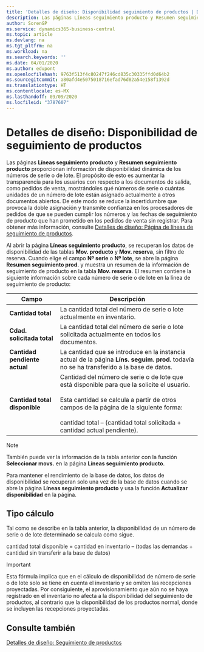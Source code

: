 ```yaml
---
title: 'Detalles de diseño: Disponibilidad seguimiento de productos | Documentos de Microsoft'
description: Las páginas Líneas seguimiento producto y Resumen seguimiento producto proporcionan información de disponibilidad dinámica de los números de serie o de lote. El propósito de esto es aumentar la transparencia para los usuarios con respecto a los documentos de salida, como pedidos de venta, mostrándoles qué números de serie o cuántas unidades de un número de lote están asignado actualmente a otros documentos abiertos.
author: SorenGP
ms.service: dynamics365-business-central
ms.topic: article
ms.devlang: na
ms.tgt_pltfrm: na
ms.workload: na
ms.search.keywords: ''
ms.date: 04/01/2020
ms.author: edupont
ms.openlocfilehash: 9763f513f4c80247f246cd835c30335ffd0d64b2
ms.sourcegitcommit: a80afd4e5075018716efad76d82a54e158f1392d
ms.translationtype: HT
ms.contentlocale: es-MX
ms.lasthandoff: 09/09/2020
ms.locfileid: "3787607"
---
```

# <a name="design-details-item-tracking-availability"></a>Detalles de diseño: Disponibilidad de seguimiento de productos
Las páginas **Líneas seguimiento producto** y **Resumen seguimiento producto** proporcionan información de disponibilidad dinámica de los números de serie o de lote. El propósito de esto es aumentar la transparencia para los usuarios con respecto a los documentos de salida, como pedidos de venta, mostrándoles qué números de serie o cuántas unidades de un número de lote están asignado actualmente a otros documentos abiertos. De este modo se reduce la incertidumbre que provoca la doble asignación y transmite confianza en los procesadores de pedidos de que se pueden cumplir los números y las fechas de seguimiento de producto que han prometido en los pedidos de venta sin registrar. Para obtener más información, consulte [Detalles de diseño: Página de líneas de seguimiento de productos](design-details-item-tracking-lines-window.md).  

 Al abrir la página **Líneas seguimiento producto**, se recuperan los datos de disponibilidad de las tablas **Mov. producto** y **Mov. reserva**, sin filtro de reserva. Cuando elige el campo **Nº serie** o **Nº lote**, se abre la página **Resumen seguimiento prod.** y muestra un resumen de la información de seguimiento de producto en la tabla **Mov. reserva**. El resumen contiene la siguiente información sobre cada número de serie o de lote en la línea de seguimiento de producto:  

|Campo|Descripción|  
|---------------------------------|---------------------------------------|  
|**Cantidad total**|La cantidad total del número de serie o lote actualmente en inventario.|  
|**Cdad. solicitada total**|La cantidad total del número de serie o lote solicitada actualmente en todos los documentos.|  
|**Cantidad pendiente actual**|La cantidad que se introduce en la instancia actual de la página **Líns. seguim. prod.** todavía no se ha transferido a la base de datos.|  
|**Cantidad total disponible**|Cantidad del número de serie o de lote que está disponible para que la solicite el usuario.<br /><br /> Esta cantidad se calcula a partir de otros campos de la página de la siguiente forma:<br /><br /> cantidad total – (cantidad total solicitada + cantidad actual pendiente).|  

> [!NOTE]  
>  También puede ver la información de la tabla anterior con la función **Seleccionar movs.** en la página **Líneas seguimiento producto**.  

 Para mantener el rendimiento de la base de datos, los datos de disponibilidad se recuperan solo una vez de la base de datos cuando se abre la página **Líneas seguimiento producto** y usa la función **Actualizar disponibilidad** en la página.  

## <a name="calculation-formula"></a>Tipo cálculo  
 Tal como se describe en la tabla anterior, la disponibilidad de un número de serie o de lote determinado se calcula como sigue.  

 cantidad total disponible = cantidad en inventario – (todas las demandas + cantidad sin transferir a la base de datos)  

> [!IMPORTANT]  
>  Esta fórmula implica que en el cálculo de disponibilidad de número de serie o de lote solo se tiene en cuenta el inventario y se omiten las recepciones proyectadas. Por consiguiente, el aprovisionamiento que aún no se haya registrado en el inventario no afecta a la disponibilidad del seguimiento de productos, al contrario que la disponibilidad de los productos normal, donde se incluyen las recepciones proyectadas.  

## <a name="see-also"></a>Consulte también  
 [Detalles de diseño: Seguimiento de productos](design-details-item-tracking.md)
